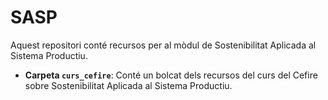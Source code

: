 # SASP

Aquest repositori conté recursos per al mòdul de Sostenibilitat Aplicada al Sistema Productiu.

* **Carpeta `curs_cefire`**: Conté un bolcat dels recursos del curs del Cefire sobre Sostenibilitat Aplicada al Sistema Productiu.

